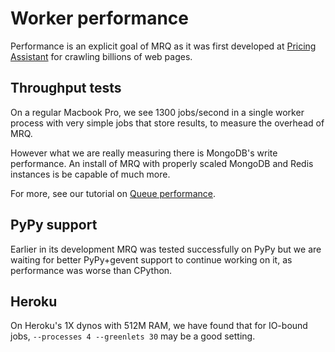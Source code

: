 # Worker performance

Performance is an explicit goal of MRQ as it was first developed at [Pricing Assistant](http://www.pricingassistant.com/) for crawling billions of web pages.

## Throughput tests

On a regular Macbook Pro, we see 1300 jobs/second in a single worker process with very simple jobs that store results, to measure the overhead of MRQ.

However what we are really measuring there is MongoDB's write performance. An install of MRQ with properly scaled MongoDB and Redis instances is be capable of much more.

For more, see our tutorial on [Queue performance](queue-performance.md).

## PyPy support

Earlier in its development MRQ was tested successfully on PyPy but we are waiting for better PyPy+gevent support to continue working on it, as performance was worse than CPython.

## Heroku

On Heroku's 1X dynos with 512M RAM, we have found that for IO-bound jobs, `--processes 4 --greenlets 30` may be a good setting.
